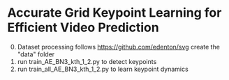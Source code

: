 # Accurate Grid Keypoint Learning for Efficient Video Prediction
0. Dataset processing follows https://github.com/edenton/svg
   create the "data" folder
1. run train_AE_BN3_kth_1_2.py to detect keypoints
2. run train_all_AE_BN3_kth_1_2.py to learn keypoint dynamics


